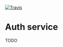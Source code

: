 [![Travis](https://img.shields.io/travis/wutchzone/auth-service/master.svg)](https://travis-ci.org/wutchzone/auth-service)
# Auth service
TODO